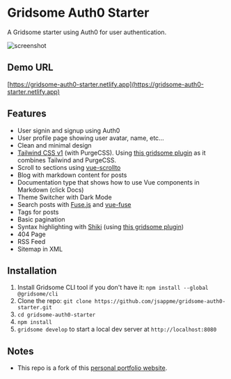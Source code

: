 # Gridsome Auth0 Starter

A Gridsome starter using Auth0 for user authentication.

![screenshot](screenshot.jpg)

## Demo URL

[https://gridsome-auth0-starter.netlify.app](https://gridsome-auth0-starter.netlify.app)

## Features

- User signin and signup using Auth0
- User profile page showing user avatar, name, etc...
- Clean and minimal design
- [Tailwind CSS v1](https://tailwindcss.com) (with PurgeCSS). Using [this gridsome plugin](https://gridsome.org/plugins/gridsome-plugin-tailwindcss) as it combines Tailwind and PurgeCSS.
- Scroll to sections using [vue-scrollto](https://github.com/rigor789/vue-scrollto)
- Blog with markdown content for posts
- Documentation type that shows how to use Vue components in Markdown (click Docs)
- Theme Switcher with Dark Mode
- Search posts with [Fuse.js](https://fusejs.io) and [vue-fuse](https://github.com/shayneo/vue-fuse)
- Tags for posts
- Basic pagination
- Syntax highlighting with [Shiki](https://shiki.matsu.io) (using [this gridsome plugin](https://gridsome.org/plugins/gridsome-plugin-remark-shiki))
- 404 Page
- RSS Feed
- Sitemap in XML

## Installation

1. Install Gridsome CLI tool if you don't have it: `npm install --global @gridsome/cli`
1. Clone the repo: `git clone https://github.com/jsappme/gridsome-auth0-starter.git`
1. `cd gridsome-auth0-starter`
1. `npm install`
1. `gridsome develop` to start a local dev server at `http://localhost:8080`

## Notes

 - This repo is a fork of this [personal portfolio website](https://github.com/drehimself/gridsome-portfolio-starter).
